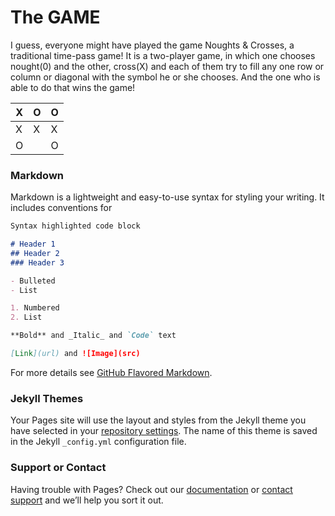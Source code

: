 # The GAME

I guess, everyone might have played the game Noughts & Crosses, a traditional time-pass game! It is a two-player game, in which one chooses nought(0) and the other, cross(X) and each of them try to fill any one row or column or diagonal with the symbol he or she chooses. And the one who is able to do that wins the game!

| X | O | O | 
| --- | --- | --- |
| X | X | X |  
| O |   | O |  

### Markdown

Markdown is a lightweight and easy-to-use syntax for styling your writing. It includes conventions for

```markdown
Syntax highlighted code block

# Header 1
## Header 2
### Header 3

- Bulleted
- List

1. Numbered
2. List

**Bold** and _Italic_ and `Code` text

[Link](url) and ![Image](src)
```

For more details see [GitHub Flavored Markdown](https://guides.github.com/features/mastering-markdown/).

### Jekyll Themes

Your Pages site will use the layout and styles from the Jekyll theme you have selected in your [repository settings](https://github.com/ani339677/TIC-TAC-TOE/settings). The name of this theme is saved in the Jekyll `_config.yml` configuration file.

### Support or Contact

Having trouble with Pages? Check out our [documentation](https://docs.github.com/categories/github-pages-basics/) or [contact support](https://github.com/contact) and we’ll help you sort it out.
